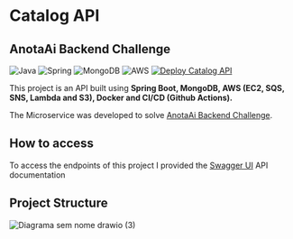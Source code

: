 # Catalog API
## AnotaAi Backend Challenge

![Java](https://img.shields.io/badge/java-%23ED8B00.svg?style=for-the-badge&logo=openjdk&logoColor=white)
![Spring](https://img.shields.io/badge/spring-%236DB33F.svg?style=for-the-badge&logo=spring&logoColor=white)
![MongoDB](https://img.shields.io/badge/MongoDB-%234ea94b.svg?style=for-the-badge&logo=mongodb&logoColor=white)
![AWS](https://img.shields.io/badge/AWS-%23FF9900.svg?style=for-the-badge&logo=amazon-aws&logoColor=white)
[![Deploy Catalog API](https://github.com/guilhermeozana/anotaai-challenge/actions/workflows/prod.yml/badge.svg?branch=main)](https://github.com/guilhermeozana/anotaai-challenge/actions/workflows/prod.yml)

This project is an API built using **Spring Boot, MongoDB, AWS (EC2, SQS, SNS, Lambda and S3), Docker and CI/CD (Github Actions).**

The Microservice was developed to solve [AnotaAi Backend Challenge](https://github.com/githubanotaai/new-test-backend-nodejs).

## How to access
To access the endpoints of this project I provided the [Swagger UI](http://18.207.212.126:8080/swagger-ui/index.html) API documentation
 

## Project Structure

![Diagrama sem nome drawio (3)](https://github.com/guilhermeozana/anotaai-challenge/assets/69025200/04c3df9c-b6b4-4fbb-a317-dede1f946093)






